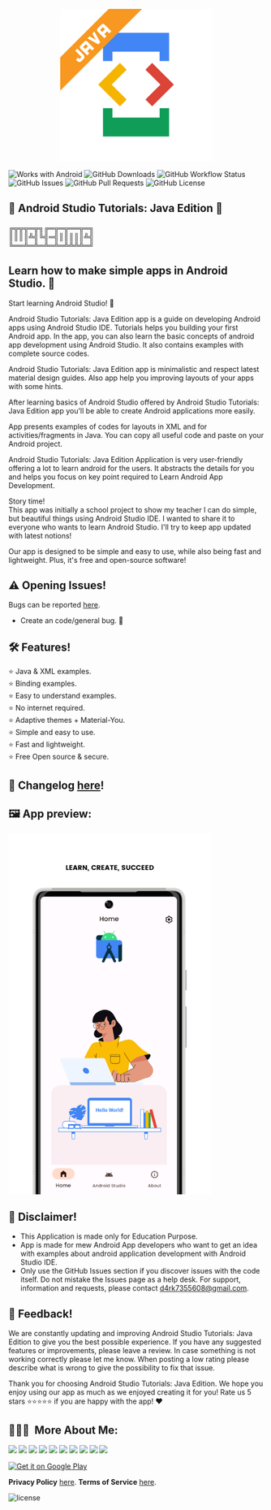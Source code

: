 <p align="center">
<img src="/app/src/main/play/listings/en-US/graphics/ic_launcher-playstore.png" width="300">
</p>

![Works with Android](https://img.shields.io/badge/Made%20for-Android-lime?style=for-the-badge&logo=android)
![GitHub Downloads](https://img.shields.io/github/downloads/D4rK7355608/com.d4rk.androidtutorials.java/total?color=green&style=for-the-badge&logo=github)
![GitHub Workflow Status](https://img.shields.io/github/actions/workflow/status/D4rK7355608/com.d4rk.androidtutorials.java/android.yml?style=for-the-badge)
![GitHub Issues](https://img.shields.io/github/issues/D4rK7355608/com.d4rk.androidtutorials?style=for-the-badge&logo=github)
![GitHub Pull Requests](https://img.shields.io/github/issues-pr/D4rK7355608/com.d4rk.androidtutorials?style=for-the-badge&logo=github)
![GitHub License](https://img.shields.io/github/license/D4rK7355608/com.d4rk.androidtutorials?style=for-the-badge&logo=github)

## 📱 Android Studio Tutorials: Java Edition 📱

╔╦╦╦═╦╗╔═╦═╦══╦═╗ \
║║║║╩╣╚╣═╣║║║║║╩╣ \
╚══╩═╩═╩═╩═╩╩╩╩═╝

## Learn how to make simple apps in Android Studio. 📱

Start learning Android Studio! 📱

Android Studio Tutorials: Java Edition app is a guide on developing Android apps using Android
Studio IDE. Tutorials helps you building your first Android app. In the app, you can also learn the
basic concepts of android app development using Android Studio. It also contains examples with
complete source codes.

Android Studio Tutorials: Java Edition app is minimalistic and respect latest material design
guides. Also app help you improving layouts of your apps with some hints.

After learning basics of Android Studio offered by Android Studio Tutorials: Java Edition app you'll
be able to create Android applications more easily.

App presents examples of codes for layouts in XML and for activities/fragments in Java. You can copy
all useful code and paste on your Android project.

Android Studio Tutorials: Java Edition Application is very user-friendly offering a lot to learn
android for the users. It abstracts the details for you and helps you focus on key point required to
Learn Android App Development.

Story time! \
This app was initially a school project to show my teacher I can do simple, but beautiful things
using Android Studio IDE. I wanted to share it to everyone who wants to learn Android Studio. I'll
try to keep app updated with latest notions!

Our app is designed to be simple and easy to use, while also being fast and lightweight. Plus, it's
free and open-source software!

## ⚠ Opening Issues!

Bugs can be reported [here](https://github.com/D4rK7355608/com.d4rk.androidtutorials.java/issues).

- Create an code/general bug. 🐞

## 🛠️ Features!

⭐️ Java & XML examples. \
⭐️ Binding examples. \
⭐️ Easy to understand examples. \
⭐️ No internet required. \
⭐️ Adaptive themes + Material-You. \
⭐️ Simple and easy to use. \
⭐️ Fast and lightweight. \
⭐️ Free Open source & secure.

## 📝 Changelog [here](https://raw.githubusercontent.com/D4rK7355608/com.d4rk.androidtutorials.java/master/CHANGELOG.md)!

## 🖼️ App preview:

<img src="/app/src/main/play/listings/en-US/graphics/phone-screenshots/1-screenshot_main.png" width="400">

## 🛑 Disclaimer!

- This Application is made only for Education Purpose.
- App is made for mew Android App developers who want to get an idea with examples about android
  application development with Android Studio IDE.
- Only use the GitHub Issues section if you discover issues with the code itself. Do not mistake the
  Issues page as a help desk. For support, information and requests, please contact
  d4rk7355608@gmail.com.

## 💬 Feedback!

We are constantly updating and improving Android Studio Tutorials: Java Edition to give you the best
possible experience. If you have any suggested features or improvements, please leave a review. In
case something is not working correctly please let me know. When posting a low rating please
describe what is wrong to give the possibility to fix that issue.

Thank you for choosing Android Studio Tutorials: Java Edition. We hope you enjoy using our app as
much as we enjoyed creating it for you! Rate us 5 stars ⭐⭐⭐⭐⭐ if you are happy with the app! ❤

## 👨🏻‍💻 &nbsp;More About Me:

<a href="mailto:d4rk7355608@gmail.com"><img src="https://img.shields.io/badge/d4rk7355608@gmail.com-red?style=for-the-badge&logo=gmail&logoColor=white"/></a>
<a href="https://developers.google.com/profile/u/D4rK7355608"><img src="https://img.shields.io/badge/Android%20Developers-white?style=for-the-badge&logo=android"/></a>
<a href="https://forum.xda-developers.com/m/d4rk7355608.10095012/"><img src="https://img.shields.io/badge/XDA%20Developers-grey?style=for-the-badge&logo=xdadevelopers"/></a>
<a href="https://www.deviantart.com/d4rk7355608"><img src="https://img.shields.io/badge/DeviantArt-default?style=for-the-badge&logo=deviantart&logoColor=white"/></a>
<a href="https://gamejolt.com/@D4rK_S-A-D"><img src="https://img.shields.io/badge/GameJolt-grey?style=for-the-badge&logo=gamejolt&logoColor=white"/></a>
<a href="https://patreon.com/D4rK7355608"><img src="https://img.shields.io/endpoint.svg?url=https%3A%2F%2Fshieldsio-patreon.vercel.app%2Fapi%3Fusername%3DD4rK7355608%26type%3Dpatrons&style=for-the-badge"/></a>
<a href="https://www.paypal.me/d4rkmichaeltutorials"><img src="https://img.shields.io/badge/Paypal-white?style=for-the-badge&logo=paypal"/></a>
<a href="https://twitter.com/D4rK7355608/"><img src="https://img.shields.io/twitter/follow/D4rK7355608?color=blue&label=Twitter&logo=Twitter&style=for-the-badge"/></a>
<a href="https://www.youtube.com/c/D4rK7355608/"><img src="https://img.shields.io/youtube/channel/subscribers/UCLDi-rmSRry0pNL-oVvGJAw?color=darkred&label=D4rK&logo=youtube&logoColor=darkred&style=for-the-badge"/></a>
<a href="https://github.com/D4rK7355608/"><img src="https://img.shields.io/github/followers/D4rK7355608?color=white&logo=GitHub&style=for-the-badge"/></a>

[<img src="https://play.google.com/intl/en_us/badges/images/generic/en-play-badge.png" alt="Get it on Google Play" height="90">](https://play.google.com/store/apps/details?id=com.d4rk.androidtutorials.java)

__Privacy Policy__ [here](https://sites.google.com/view/d4rk7355608/more/apps/privacy-policy).
__Terms of Service__ [here](https://sites.google.com/view/d4rk7355608/more/apps/terms-of-service).

![license](https://imgur.com/QQlcEVT.png)